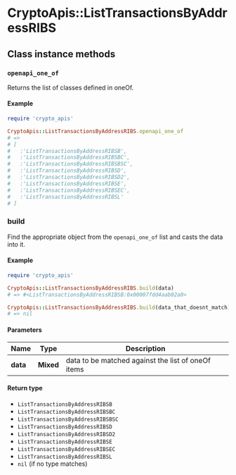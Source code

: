 # CryptoApis::ListTransactionsByAddressRIBS

## Class instance methods

### `openapi_one_of`

Returns the list of classes defined in oneOf.

#### Example

```ruby
require 'crypto_apis'

CryptoApis::ListTransactionsByAddressRIBS.openapi_one_of
# =>
# [
#   :'ListTransactionsByAddressRIBSB',
#   :'ListTransactionsByAddressRIBSBC',
#   :'ListTransactionsByAddressRIBSBSC',
#   :'ListTransactionsByAddressRIBSD',
#   :'ListTransactionsByAddressRIBSD2',
#   :'ListTransactionsByAddressRIBSE',
#   :'ListTransactionsByAddressRIBSEC',
#   :'ListTransactionsByAddressRIBSL'
# ]
```

### build

Find the appropriate object from the `openapi_one_of` list and casts the data into it.

#### Example

```ruby
require 'crypto_apis'

CryptoApis::ListTransactionsByAddressRIBS.build(data)
# => #<ListTransactionsByAddressRIBSB:0x00007fdd4aab02a0>

CryptoApis::ListTransactionsByAddressRIBS.build(data_that_doesnt_match)
# => nil
```

#### Parameters

| Name | Type | Description |
| ---- | ---- | ----------- |
| **data** | **Mixed** | data to be matched against the list of oneOf items |

#### Return type

- `ListTransactionsByAddressRIBSB`
- `ListTransactionsByAddressRIBSBC`
- `ListTransactionsByAddressRIBSBSC`
- `ListTransactionsByAddressRIBSD`
- `ListTransactionsByAddressRIBSD2`
- `ListTransactionsByAddressRIBSE`
- `ListTransactionsByAddressRIBSEC`
- `ListTransactionsByAddressRIBSL`
- `nil` (if no type matches)

